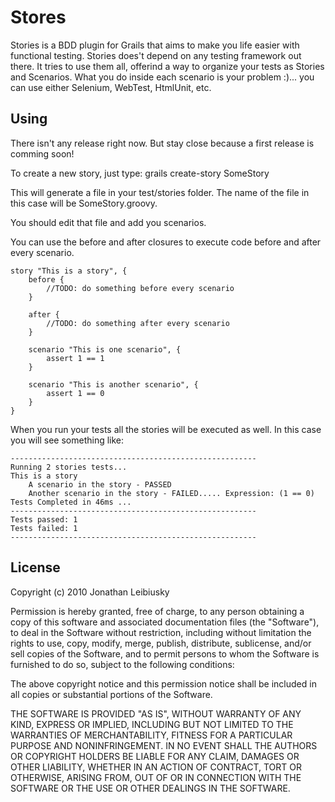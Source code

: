 # Stores

Stories is a BDD plugin for Grails that aims to make you life easier with functional testing.
Stories does't depend on any testing framework out there. It tries to use them all, offerind a way to organize your tests as Stories and Scenarios. 
What you do inside each scenario is your problem :)... you can use either Selenium, WebTest, HtmlUnit, etc.

## Using

There isn't any release right now. But stay close because a first release is comming soon!

To create a new story, just type:
    grails create-story SomeStory

This will generate a file in your test/stories folder. The name of the file in this case will be SomeStory.groovy.

You should edit that file and add you scenarios.

You can use the before and after closures to execute code before and after every scenario.

    story "This is a story", {
        before {
            //TODO: do something before every scenario
        }

        after {
            //TODO: do something after every scenario
        }

        scenario "This is one scenario", {
            assert 1 == 1
        }

        scenario "This is another scenario", {
            assert 1 == 0
        }
    }

When you run your tests all the stories will be executed as well.
In this case you will see something like:

    -------------------------------------------------------
    Running 2 stories tests...
    This is a story
        A scenario in the story - PASSED
        Another scenario in the story - FAILED..... Expression: (1 == 0)
    Tests Completed in 46ms ...
    -------------------------------------------------------
    Tests passed: 1
    Tests failed: 1
    -------------------------------------------------------


License
-------

Copyright (c) 2010 Jonathan Leibiusky

Permission is hereby granted, free of charge, to any person
obtaining a copy of this software and associated documentation
files (the "Software"), to deal in the Software without
restriction, including without limitation the rights to use,
copy, modify, merge, publish, distribute, sublicense, and/or sell
copies of the Software, and to permit persons to whom the
Software is furnished to do so, subject to the following
conditions:

The above copyright notice and this permission notice shall be
included in all copies or substantial portions of the Software.

THE SOFTWARE IS PROVIDED "AS IS", WITHOUT WARRANTY OF ANY KIND,
EXPRESS OR IMPLIED, INCLUDING BUT NOT LIMITED TO THE WARRANTIES
OF MERCHANTABILITY, FITNESS FOR A PARTICULAR PURPOSE AND
NONINFRINGEMENT. IN NO EVENT SHALL THE AUTHORS OR COPYRIGHT
HOLDERS BE LIABLE FOR ANY CLAIM, DAMAGES OR OTHER LIABILITY,
WHETHER IN AN ACTION OF CONTRACT, TORT OR OTHERWISE, ARISING
FROM, OUT OF OR IN CONNECTION WITH THE SOFTWARE OR THE USE OR
OTHER DEALINGS IN THE SOFTWARE.

